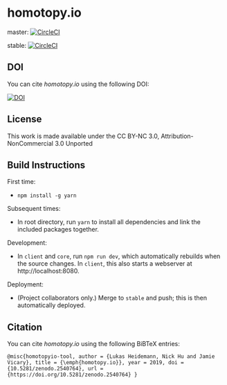 # homotopy.io

master: [![CircleCI](https://circleci.com/gh/homotopy-io/webclient/tree/master.svg?style=svg)](https://circleci.com/gh/homotopy-io/webclient/tree/master)

stable: [![CircleCI](https://circleci.com/gh/homotopy-io/webclient/tree/stable.svg?style=svg)](https://circleci.com/gh/homotopy-io/webclient/tree/stable)

## DOI

You can cite _homotopy.io_ using the following DOI:

[![DOI](https://zenodo.org/badge/114698457.svg)](https://zenodo.org/badge/latestdoi/114698457)

## License

This work is made available under the CC BY-NC 3.0, Attribution-NonCommercial 3.0 Unported

## Build Instructions

First time:

- `npm install -g yarn`

Subsequent times:

- In root directory, run `yarn` to install all dependencies and link the included packages together.

Development:

- In `client` and `core`, run `npm run dev`, which automatically rebuilds when
  the source changes. In `client`, this also starts a webserver at
  http://localhost:8080.
  
Deployment:

- (Project collaborators only.) Merge to `stable` and push; this is then automatically deployed.

## Citation

You can cite _homotopy.io_ using the following BiBTeX entries:

    @misc{homotopyio-tool, author = {Lukas Heidemann, Nick Hu and Jamie Vicary}, title = {\emph{homotopy.io}}, year = 2019, doi = {10.5281/zenodo.2540764}, url = {https://doi.org/10.5281/zenodo.2540764} }
